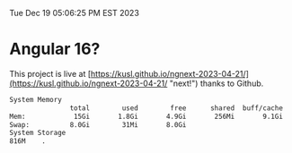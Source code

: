Tue Dec 19 05:06:25 PM EST 2023

# Angular 16?


This project is live at [https://kusl.github.io/ngnext-2023-04-21/](https://kusl.github.io/ngnext-2023-04-21/ "next!") thanks to Github.

```bash
System Memory
               total        used        free      shared  buff/cache   available
Mem:            15Gi       1.8Gi       4.9Gi       256Mi       9.1Gi        13Gi
Swap:          8.0Gi        31Mi       8.0Gi
System Storage
816M	.
```
